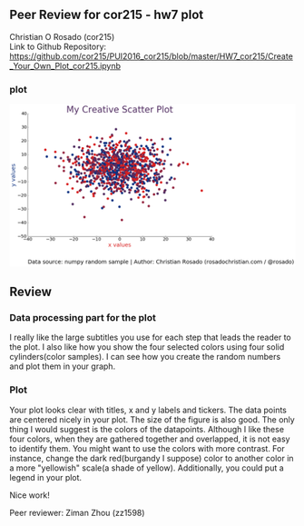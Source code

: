 ## Peer Review for cor215  - hw7 plot

Christian O Rosado (cor215) <br/>
Link to Github Repository: <br/>
https://github.com/cor215/PUI2016_cor215/blob/master/HW7_cor215/Create_Your_Own_Plot_cor215.ipynb

### plot 
![Christian's Creative Scatter Plot](Peer_plot_cor215.png)

## Review
### Data processing part for the plot
I really like the large subtitles you use for each step that leads the reader to the plot. I also like how you show the four selected colors using four solid cylinders(color samples). I can see how you create the random numbers and plot them in your graph. 

### Plot
Your plot looks clear with titles, x and y labels and tickers. The data points are centered nicely in your plot. The size of the figure is also good. 
The only thing I would suggest is the colors of the datapoints. Although I like these four colors, when they are gathered together and overlapped, it is not easy to identify them. You might want to use the colors with more contrast. For instance, change the dark red(burgandy I suppose) color to another color in a more "yellowish" scale(a shade of yellow). Additionally, you could put a legend in your plot.

Nice work! 


Peer reviewer: Ziman Zhou (zz1598)




